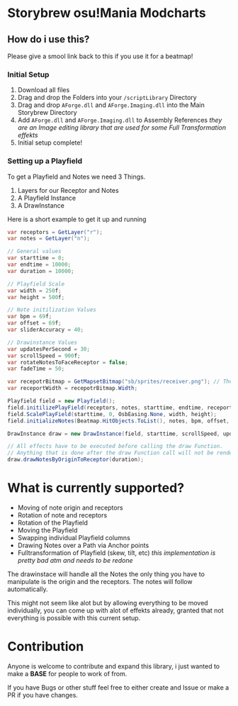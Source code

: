 # Storybrew osu!Mania Modcharts
## How do i use this?
Please give a smool link back to this if you use it for a beatmap!

### Initial Setup

1. Download all files
2. Drag and drop the Folders into your `/scriptLibrary` Directory
3. Drag and drop `AForge.dll` and `AForge.Imaging.dll` into the Main Storybrew Directory
4. Add `AForge.dll` and `AForge.Imaging.dll` to Assembly References *they are an Image editing library that are used for some Full Transformation effekts*
5. Initial setup complete!

### Setting up a Playfield

To get a Playfield and Notes we need 3 Things. 
1. Layers for our Receptor and Notes
2. A Playfield Instance
3. A DrawInstance

Here is a short example to get it up and running
```csharp
var receptors = GetLayer("r");
var notes = GetLayer("n");

// General values
var starttime = 0;
var endtime = 10000;
var duration = 10000;

// Playfield Scale
var width = 250f;
var height = 500f;

// Note initilization Values
var bpm = 69f;
var offset = 69f;
var sliderAccuracy = 40;

// Drawinstance Values
var updatesPerSecond = 30;
var scrollSpeed = 900f;
var rotateNotesToFaceReceptor = false;
var fadeTime = 50;

var recepotrBitmap = GetMapsetBitmap("sb/sprites/receiver.png"); // The receptor sprite
var receportWidth = recepotrBitmap.Width;

Playfield field = new Playfield();
field.initilizePlayField(receptors, notes, starttime, endtime, receportWidth, 60, 0);
field.ScalePlayField(starttime, 0, OsbEasing.None, width, height);
field.initializeNotes(Beatmap.HitObjects.ToList(), notes, bpm, offset, sliderAccuracy);

DrawInstance draw = new DrawInstance(field, starttime, scrollSpeed, updatesPerSecond, OsbEasing.None, rotateNotesToFaceReceptor, fadeTime, fadeTime);

// All effects have to be executed before calling the draw Function.
// Anything that is done after the draw Function call will not be rendered out.
draw.drawNotesByOriginToReceptor(duration);
```

# What is currently supported?
- Moving of note origin and receptors
- Rotation of note and receptors
- Rotation of the Playfield
- Moving the Playfield
- Swapping individual Playfield columns
- Drawing Notes over a Path via Anchor points
- Fulltransformation of Playfield (skew, tilt, etc) *this implementation is pretty bad atm and needs to be redone*

The drawinstace will handle all the Notes the only thing you have to manipulate is the origin and the receptors. The notes will follow automatically.

This might not seem like alot but by allowing everything to be moved individually, you can come up with alot of effekts already, granted that not everything is possible with this current setup.

# Contribution
Anyone is welcome to contribute and expand this library, i just wanted to make a **BASE** for people to work of from.

If you have Bugs or other stuff feel free to either create and Issue or make a PR if you have changes.
